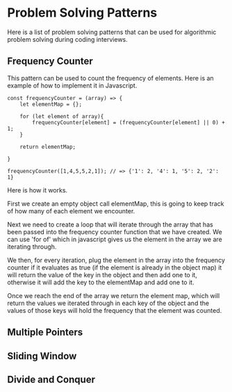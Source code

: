 # Problem Solving Patterns
Here is a list of problem solving patterns that can be used for algorithmic
problem solving during coding interviews.

## Frequency Counter
This pattern can be used to count the frequency of elements. Here is an example of how to implement it in Javascript.


```
const frequencyCounter = (array) => {
    let elementMap = {};

    for (let element of array){
        frequencyCounter[element] = (frequencyCounter[element] || 0) + 1;
    }

    return elementMap;

}

frequencyCounter([1,4,5,5,2,1]); // => {'1': 2, '4': 1, '5': 2, '2': 1}
```
Here is how it works.

First we create an empty object call elementMap, this is going to keep track of how many of each element we encounter.

Next we need to create a loop that will iterate through the array that has been passed into the frequency counter function that we have created. We can use 'for of' which in javascript gives us the element in the array we are iterating through. 

We then, for every iteration, plug the element in the array into the frequency counter if it evaluates as true (if the element is already in the object map) it will return the value of the key in the object and then add one to it, otherwise it will add the key to the elementMap and add one to it.

Once we reach the end of the array we return the element map, which will return the values we iterated through in each key of the object and the values of those keys will hold the frequency that the element was counted.

## Multiple Pointers

## Sliding Window

## Divide and Conquer